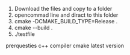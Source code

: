 1. Download the files and copy to a folder
2. opencommad line and diract to this folder
3. cmake -DCMAKE_BUILD_TYPE=Release .
4. cmake --build .
5. ./testfile

prerquesties
 c++ compiler
 cmake latest version
